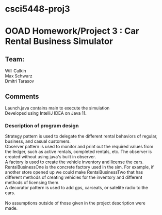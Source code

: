 # csci5448-proj3

# OOAD Homework/Project 3 : Car Rental Business Simulator
## Team:
Will Culkin<br/>
Max Schwarz<br/>
Dmitri Tarasov<br/>

## Comments
Launch.java contains main to execute the simulation <br/>
Developed using IntelliJ IDEA on Java 11.<br/>
### Description of program design
Strategy pattern is used to delegate the different rental behaviors of regular, business, and casual customers.<br/>
Observer pattern is used to monitor and print out the required values from the ledger, such as active rentals, completed rentals, etc. The observer is created without using java's built in observer.<br/>
A factory is used to create the vehicle inventory and license the cars. RentalBusinessOne is the concrete factory used in the sim. For example, if another store opened up we could make RentalBusinessTwo that has different methods of creating vehicles for the inventory and different methods of licensing them.<br/>
A decorator pattern is used to add gps, carseats, or satelite radio to the cars.<br/>
<br/>
No assumptions outside of those given in the project description were made.

